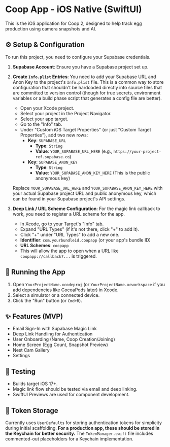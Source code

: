 # Coop App - iOS Native (SwiftUI)

This is the iOS application for Coop 2, designed to help track egg production using camera snapshots and AI.

## ⚙️ Setup & Configuration

To run this project, you need to configure your Supabase credentials.

1.  **Supabase Account**: Ensure you have a Supabase project set up.
2.  **Create `Info.plist` Entries**:
    You need to add your Supabase URL and Anon Key to the project's `Info.plist` file. This is a common way to store configuration that shouldn't be hardcoded directly into source files that are committed to version control (though for true secrets, environment variables or a build phase script that generates a config file are better).

    *   Open your Xcode project.
    *   Select your project in the Project Navigator.
    *   Select your app target.
    *   Go to the "Info" tab.
    *   Under "Custom iOS Target Properties" (or just "Custom Target Properties"), add two new rows:
        *   **Key**: `SUPABASE_URL`
            *   **Type**: `String`
            *   **Value**: `YOUR_SUPABASE_URL_HERE` (e.g., `https://your-project-ref.supabase.co`)
        *   **Key**: `SUPABASE_ANON_KEY`
            *   **Type**: `String`
            *   **Value**: `YOUR_SUPABASE_ANON_KEY_HERE` (This is the public anonymous key)

    Replace `YOUR_SUPABASE_URL_HERE` and `YOUR_SUPABASE_ANON_KEY_HERE` with your actual Supabase project URL and public anonymous key, which can be found in your Supabase project's API settings.

3.  **Deep Link / URL Scheme Configuration**:
    For the magic link callback to work, you need to register a URL scheme for the app.
    *   In Xcode, go to your Target's "Info" tab.
    *   Expand "URL Types" (if it's not there, click "+" to add it).
    *   Click "+" under "URL Types" to add a new one.
    *   **Identifier**: `com.yourbundleid.coopapp` (or your app's bundle ID)
    *   **URL Schemes**: `coopapp`
    *   This will allow the app to open when a URL like `coopapp://callback?...` is triggered.

## 🚀 Running the App

1.  Open `YourProjectName.xcodeproj` (or `YourProjectName.xcworkspace` if you add dependencies like CocoaPods later) in Xcode.
2.  Select a simulator or a connected device.
3.  Click the "Run" button (or `Cmd+R`).

## ✨ Features (MVP)

*   Email Sign-In with Supabase Magic Link
*   Deep Link Handling for Authentication
*   User Onboarding (Name, Coop Creation/Joining)
*   Home Screen (Egg Count, Snapshot Preview)
*   Nest Cam Gallery
*   Settings

## 🧪 Testing

*   Builds target iOS 17+.
*   Magic link flow should be tested via email and deep linking.
*   SwiftUI Previews are used for component development.

## 🔑 Token Storage

Currently uses `UserDefaults` for storing authentication tokens for simplicity during initial scaffolding. **For a production app, these should be stored in the Keychain for better security.** The `TokenManager.swift` file includes commented-out placeholders for a Keychain implementation.

